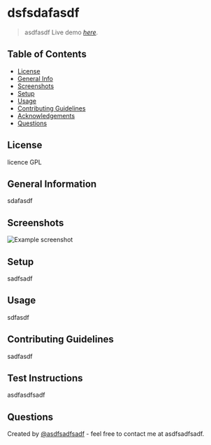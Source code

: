 # dsfsdafasdf

  > asdfasdf
  > Live demo [_here_](https://www.example.com).
  
  ## Table of Contents
  
  - [License](#licence)
  - [General Info](#general-information)
  - [Screenshots](#screenshots)
  - [Setup](#setup)
  - [Usage](#usage)
  - [Contributing Guidelines](#contributing-guidelines)
  - [Acknowledgements](#acknowledgements)
  - [Questions](#questions)
  
  ## License

  licence GPL
 
  ## General Information
  
  sdafasdf
  
  ## Screenshots
  
  ![Example screenshot](./img/screenshot.png)
  
  ## Setup
  
  sadfsadf
  
  ## Usage
  
  sdfasdf

  ## Contributing Guidelines
  
  sadfasdf

  ## Test Instructions
  
  asdfasdfsadf
  
  ## Questions
  
  Created by [@asdfsadfsadf](sadfsadfsdaf) - feel free to contact me at asdfsadfsadf.
  
